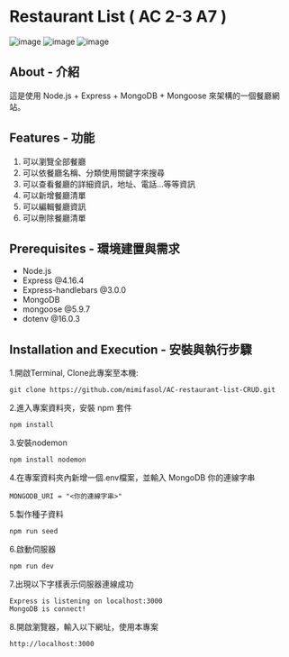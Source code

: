 # Restaurant List ( AC 2-3 A7 )

![image](https://raw.githubusercontent.com/muco0521/AC-restaurant-list-CRUD/main/public/image/restaurant_list_image_1.png)
![image](https://raw.githubusercontent.com/muco0521/AC-restaurant-list-CRUD/main/public/image/restaurant_list_image_2.png)
![image](https://raw.githubusercontent.com/muco0521/AC-restaurant-list-CRUD/main/public/image/restaurant_list_image_3.png)

## About - 介紹
這是使用 Node.js + Express + MongoDB + Mongoose 來架構的一個餐廳網站。

## Features - 功能

1. 可以瀏覽全部餐廳
2. 可以依餐廳名稱、分類使用關鍵字來搜尋
3. 可以查看餐廳的詳細資訊，地址、電話...等等資訊
4. 可以新增餐廳清單
5. 可以編輯餐廳資訊
6. 可以刪除餐廳清單

## Prerequisites - 環境建置與需求

* Node.js
* Express @4.16.4
* Express-handlebars @3.0.0
* MongoDB
* mongoose @5.9.7
* dotenv @16.0.3

## Installation and Execution - 安裝與執行步驟

1.開啟Terminal, Clone此專案至本機:
```
git clone https://github.com/mimifasol/AC-restaurant-list-CRUD.git
```

2.進入專案資料夾，安裝 npm 套件
```
npm install
```

3.安裝nodemon 
```
npm install nodemon
```

4.在專案資料夾內新增一個.env檔案，並輸入 MongoDB 你的連線字串
```
MONGODB_URI = "<你的連線字串>"
```

5.製作種子資料
```
npm run seed
```

6.啟動伺服器
```
npm run dev 
```

7.出現以下字樣表示伺服器連線成功
```
Express is listening on localhost:3000
MongoDB is connect!
```

8.開啟瀏覽器，輸入以下網址，使用本專案
```
http://localhost:3000 
```
